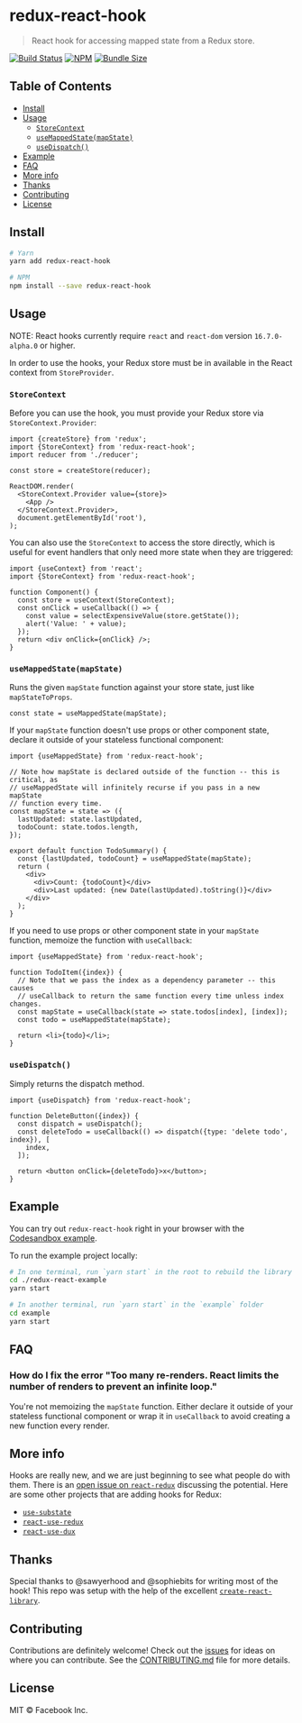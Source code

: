 # redux-react-hook

> React hook for accessing mapped state from a Redux store.

[![Build Status](https://travis-ci.com/ianobermiller/redux-react-hook.svg?branch=master)](https://travis-ci.com/ianobermiller/redux-react-hook)
[![NPM](https://img.shields.io/npm/v/redux-react-hook.svg)](https://www.npmjs.com/package/redux-react-hook)
[![Bundle Size](https://badgen.net/bundlephobia/minzip/redux-react-hook@latest)](https://bundlephobia.com/result?p=redux-react-hook@latest)

## Table of Contents

- [Install](#install)
- [Usage](#usage)
  - [`StoreContext`](#storecontext)
  - [`useMappedState(mapState)`](#usemappedstatemapstate)
  - [`useDispatch()`](#usedispatch)
- [Example](#example)
- [FAQ](#faq)
- [More info](#more-info)
- [Thanks](#thanks)
- [Contributing](#contributing)
- [License](#license)

## Install

```bash
# Yarn
yarn add redux-react-hook

# NPM
npm install --save redux-react-hook
```

## Usage

NOTE: React hooks currently require `react` and `react-dom` version `16.7.0-alpha.0` or higher.

In order to use the hooks, your Redux store must be in available in the React context from `StoreProvider`.

### `StoreContext`

Before you can use the hook, you must provide your Redux store via `StoreContext.Provider`:

```tsx
import {createStore} from 'redux';
import {StoreContext} from 'redux-react-hook';
import reducer from './reducer';

const store = createStore(reducer);

ReactDOM.render(
  <StoreContext.Provider value={store}>
    <App />
  </StoreContext.Provider>,
  document.getElementById('root'),
);
```

You can also use the `StoreContext` to access the store directly, which is useful for event handlers that only need more state when they are triggered:

```tsx
import {useContext} from 'react';
import {StoreContext} from 'redux-react-hook';

function Component() {
  const store = useContext(StoreContext);
  const onClick = useCallback(() => {
    const value = selectExpensiveValue(store.getState());
    alert('Value: ' + value);
  });
  return <div onClick={onClick} />;
}
```

### `useMappedState(mapState)`

Runs the given `mapState` function against your store state, just like
`mapStateToProps`.

```tsx
const state = useMappedState(mapState);
```

If your `mapState` function doesn't use props or other component state,
declare it outside of your stateless functional component:

```tsx
import {useMappedState} from 'redux-react-hook';

// Note how mapState is declared outside of the function -- this is critical, as
// useMappedState will infinitely recurse if you pass in a new mapState
// function every time.
const mapState = state => ({
  lastUpdated: state.lastUpdated,
  todoCount: state.todos.length,
});

export default function TodoSummary() {
  const {lastUpdated, todoCount} = useMappedState(mapState);
  return (
    <div>
      <div>Count: {todoCount}</div>
      <div>Last updated: {new Date(lastUpdated).toString()}</div>
    </div>
  );
}
```

If you need to use props or other component state in your `mapState` function,
memoize the function with `useCallback`:

```tsx
import {useMappedState} from 'redux-react-hook';

function TodoItem({index}) {
  // Note that we pass the index as a dependency parameter -- this causes
  // useCallback to return the same function every time unless index changes.
  const mapState = useCallback(state => state.todos[index], [index]);
  const todo = useMappedState(mapState);

  return <li>{todo}</li>;
}
```

### `useDispatch()`

Simply returns the dispatch method.

```tsx
import {useDispatch} from 'redux-react-hook';

function DeleteButton({index}) {
  const dispatch = useDispatch();
  const deleteTodo = useCallback(() => dispatch({type: 'delete todo', index}), [
    index,
  ]);

  return <button onClick={deleteTodo}>x</button>;
}
```

## Example

You can try out `redux-react-hook` right in your browser with the [Codesandbox example](https://codesandbox.io/s/github/ianobermiller/redux-react-hook-example).

To run the example project locally:

```bash
# In one terminal, run `yarn start` in the root to rebuild the library itself
cd ./redux-react-example
yarn start

# In another terminal, run `yarn start` in the `example` folder
cd example
yarn start
```

## FAQ

### How do I fix the error "Too many re-renders. React limits the number of renders to prevent an infinite loop."

You're not memoizing the `mapState` function. Either declare it outside of your
stateless functional component or wrap it in `useCallback` to avoid creating a
new function every render.

## More info

Hooks are really new, and we are just beginning to see what people do with them. There is an [open issue on `react-redux`](https://github.com/reduxjs/react-redux/issues/1063) discussing the potential. Here are some other projects that are adding hooks for Redux:

- [`use-substate`](https://github.com/philipp-spiess/use-substate)
- [`react-use-redux`](https://github.com/martynaskadisa/react-use-redux)
- [`react-use-dux`](https://github.com/richardpj/react-use-dux)

## Thanks

Special thanks to @sawyerhood and @sophiebits for writing most of the hook! This repo was setup with the help of the excellent [`create-react-library`](https://www.npmjs.com/package/create-react-library).

## Contributing

Contributions are definitely welcome! Check out the [issues](https://github.com/facebookincubator/redux-react-hook/issues)
for ideas on where you can contribute. See the [CONTRIBUTING.md](CONTRIBUTING.md) file for more details.

## License

MIT © Facebook Inc.
